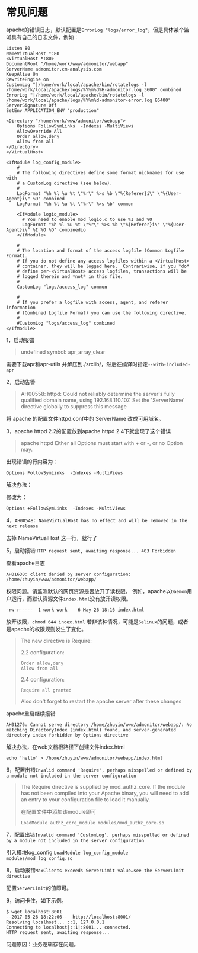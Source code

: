 # 常见问题

apache的错误日志，默认配置是`ErrorLog "logs/error_log"`，但是具体某个监听具有自己的日志文件，例如：

```shell
Listen 80
NameVirtualHost *:80
<VirtualHost *:80>
DocumentRoot "/home/work/www/admonitor/webapp"
ServerName admonitor.cm-analysis.com
KeepAlive On
RewriteEngine on
CustomLog "|/home/work/local/apache/bin/rotatelogs -l /home/work/local/apache/logs/%Y%m%d%H-admonitor.log 3600" combined
ErrorLog "|/home/work/local/apache/bin/rotatelogs -l /home/work/local/apache/logs/%Y%m%d-admonitor-error.log 86400"
ServerSignature Off
SetEnv APPLICATION_ENV "production"

<Directory "/home/work/www/admonitor/webapp">
    Options FollowSymLinks  -Indexes -MultiViews
    AllowOverride All
    Order allow,deny
    Allow from all
</Directory>
</VirtualHost>

<IfModule log_config_module>
    #
    # The following directives define some format nicknames for use with
    # a CustomLog directive (see below).
    #
    LogFormat "%h %l %u %t \"%r\" %>s %b \"%{Referer}i\" \"%{User-Agent}i\" %D" combined
    LogFormat "%h %l %u %t \"%r\" %>s %b" common

    <IfModule logio_module>
      # You need to enable mod_logio.c to use %I and %O
      LogFormat "%h %l %u %t \"%r\" %>s %b \"%{Referer}i\" \"%{User-Agent}i\" %I %O %D" combinedio
    </IfModule>

    #
    # The location and format of the access logfile (Common Logfile Format).
    # If you do not define any access logfiles within a <VirtualHost>
    # container, they will be logged here.  Contrariwise, if you *do*
    # define per-<VirtualHost> access logfiles, transactions will be
    # logged therein and *not* in this file.
    #
    CustomLog "logs/access_log" common

    #
    # If you prefer a logfile with access, agent, and referer information
    # (Combined Logfile Format) you can use the following directive.
    #
    #CustomLog "logs/access_log" combined
</IfModule>
```


1，启动报错

>  undefined symbol: apr_array_clear

需要下载apr和apr-utils 并解压到./srclib/，然后在编译时指定` --with-included-apr `

2，启动告警

> AH00558: httpd: Could not reliably determine the server's fully qualified domain name, using 192.168.110.107. Set the 'ServerName' directive globally to suppress this message

将 apache 的配置文件httpd.conf中的 ServerName 改成可用域名。

3，apache httpd 2.2的配置放到apache httpd 2.4下就出现了这个错误

> apache httpd Either all Options must start with + or -, or no Option may.

出现错误的行内容为：

```
Options FollowSymLinks  -Indexes -MultiViews
```

解决办法：

修改为：

```
Options +FollowSymLinks  -Indexes -MultiViews
```

4，`AH00548: NameVirtualHost has no effect and will be removed in the next release`

去掉 NameVirtualHost 这一行，就行了

5，启动报错`HTTP request sent, awaiting response... 403 Forbidden`

查看apache日志

```
AH01630: client denied by server configuration: /home/zhuyin/www/admonitor/webapp/
```

权限问题。请监测默认的网页资源是否放开了读权限。
例如，apache以`Daemon`用户运行，而默认资源文件`index.html`没有放开读权限。

```
-rw-r-----  1 work work    6 May 26 18:16 index.html
```
放开权限，`chmod 644 index.html`
若非该种情况，可能是`Selinux`的问题，或者是apache的权限规则发生了变化。

> The new directive is Require:
>
> 2.2 configuration:
>
> ```
> Order allow,deny
> Allow from all
> ```
>
> 2.4 configuration:
>
> ```shell
> Require all granted
> ```
>
> Also don't forget to restart the apache server after these changes

apache重启继续报错

```
AH01276: Cannot serve directory /home/zhuyin/www/admonitor/webapp/: No matching DirectoryIndex (index.html) found, and server-generated directory index forbidden by Options directive
```

解决办法，在web文档根路径下创建文件index.html

```shell
echo 'hello' > /home/zhuyin/www/admonitor/webapp/index.html
```

6，配置出错`Invalid command 'Require', perhaps misspelled or defined by a module not included in the server configuration`

> The Require directive is supplied by mod_authz_core. If the module has not been compiled into your Apache binary, you will need to add an entry to your configuration file to load it manually.
>
> 在配置文件中添加该module即可
>
> ```
> LoadModule authz_core_module modules/mod_authz_core.so
> ```

7，配置出错`Invalid command 'CustomLog', perhaps misspelled or defined by a module not included in the server configuration`

引入模块log_config `LoadModule log_config_module modules/mod_log_config.so`

8，启动报错`MaxClients exceeds ServerLimit value…see the ServerLimit directive`

配置`ServerLimit`的值即可。

9，访问卡住，如下示例。

```
$ wget localhost:8001
--2017-05-26 18:22:06--  http://localhost:8001/
Resolving localhost... ::1, 127.0.0.1
Connecting to localhost|::1|:8001... connected.
HTTP request sent, awaiting response...
```

问题原因：业务逻辑存在问题。
